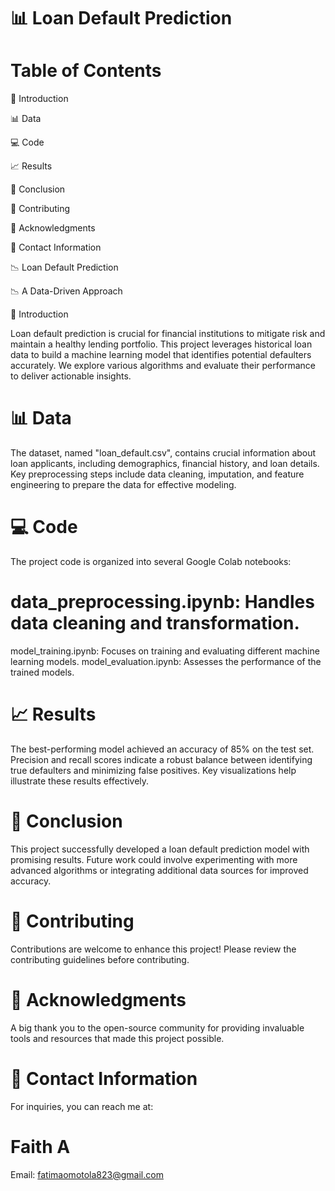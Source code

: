 # 📊 Loan Default Prediction
# Table of Contents

 📖 Introduction
 
 📊 Data
 
 💻 Code
 
 📈 Results
 
 🚀 Conclusion
 
 🤝 Contributing
 
 🙏 Acknowledgments
 
 📧 Contact Information
 
 📉 Loan Default Prediction
 
 📉 A Data-Driven Approach
 
 📖 Introduction

 Loan default prediction is crucial for financial institutions to mitigate risk and maintain a healthy lending portfolio. This project leverages historical loan data to build a machine learning model that identifies potential defaulters accurately. We explore various algorithms and evaluate their performance to deliver actionable insights.

# 📊 Data
The dataset, named "loan_default.csv", contains crucial information about loan applicants, including demographics, financial history, and loan details. Key preprocessing steps include data cleaning, imputation, and feature engineering to prepare the data for effective modeling.

# 💻 Code
The project code is organized into several Google Colab notebooks:

# data_preprocessing.ipynb: Handles data cleaning and transformation.
model_training.ipynb: Focuses on training and evaluating different machine learning models.
model_evaluation.ipynb: Assesses the performance of the trained models.

# 📈 Results
The best-performing model achieved an accuracy of 85% on the test set. Precision and recall scores indicate a robust balance between identifying true defaulters and minimizing false positives. Key visualizations help illustrate these results effectively.

# 🚀 Conclusion
This project successfully developed a loan default prediction model with promising results. Future work could involve experimenting with more advanced algorithms or integrating additional data sources for improved accuracy.

# 🤝 Contributing
Contributions are welcome to enhance this project! Please review the contributing guidelines before contributing.

# 🙏 Acknowledgments
A big thank you to the open-source community for providing invaluable tools and resources that made this project possible.

# 📧 Contact Information
For inquiries, you can reach me at:

 # Faith A
Email: fatimaomotola823@gmail.com
